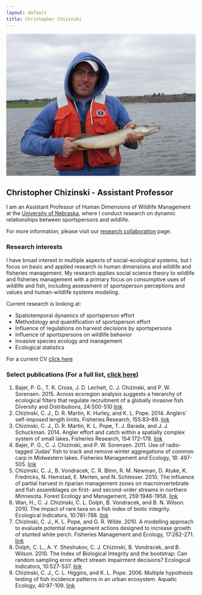 ```yaml
---
layout: default
title: Christopher Chizinski
--- 
```


![center](/assets/images/me.JPG)



## Christopher Chizinski - Assistant Professor

I am an Assistant Professor of Human Dimensions of Wildlife Management at the [University of Nebraska](http://snr.unl.edu), where I 
conduct research on dynamic relationships between sportspersons and wildlife. 

For more information, please visit our [research collaboration](http://fishhunt.unl.edu) page.

### Research interests
I have broad interest in multiple aspects of social-ecological systems, but  I focus on  basic and
applied research in human dimensions and wildlife and fisheries management. My research applies social science theory to wildlife and fisheries management with a primary focus on
consumptive uses of wildlife and fish, including assessment of sportsperson perceptions and values and human-wildlife systems modeling.

Current research is looking at:

 * Spatiotemporal dynamics of sportsperson effort 
 * Methodology and quantification of sportsperson effort 
 * Influence of regulations on harvest decisions by sportspersons
 * Influence of sportspersons on wildlife behavior
 * Invasive species ecology and management
 * Ecological statistics
 
  For a current CV [click here](figs/Chizinski-CV2.pdf)

### Select publications  (For a full list, [click here](http://publicationslist.org/chris.chizinski))
 1. Bajer, P. G., T. K. Cross, J. D. Lechelt, C. J. Chizinski, and P. W. Sorensen.  2015. Across ecoregion analysis suggests a hierarchy of ecological filters that regulate recruitment of a globally invasive fish. Diversity and Distributions, 24:500-510 [link](http://www.researchgate.net/profile/Przemyslaw_Bajer/publication/272476977_Across-ecoregion_analysis_suggests_a_hierarchy_of_ecological_filters_that_regulate_recruitment_of_a_globally_invasive_fish/links/54e4a86e0cf29865c334bdea.pdf)
 2. Chizinski, C. J., D. R. Martin, K. Hurley, and K. L. Pope. 2014. Anglers’ self-imposed length limits.  Fisheries Research, 155:83–89. [link](http://digitalcommons.unl.edu/ncfwrustaff/117/)
 3. Chizinski, C. J., D. R. Martin, K. L. Pope, T. J. Barada, and J. J. Schuckman.  2014. Angler effort and catch within a spatially complex system of small lakes.  Fisheries Research, 154:172–178. [link](http://digitalcommons.unl.edu/ncfwrustaff/115/)
 4. Bajer, P. G., C. J. Chizinski, and P. W. Sorensen.  2011.  Use of radio-tagged ‘Judas’ fish to track and remove winter aggregations of common carp in Midwestern lakes.  Fisheries Management and Ecology, 18: 497-505. [link](https://www.google.com/url?sa=t&rct=j&q=&esrc=s&source=web&cd=1&cad=rja&uact=8&ved=0CCkQFjAA&url=http%3A%2F%2Fwww.researchgate.net%2Fpublication%2F234838647_Using_the_Judas_technique_to_locate_and_remove_wintertime_aggregations_of_invasive_common_carp%2Ffile%2F79e4151014d5c948c1.pdf&ei=RFk8U-D_KtfJsQT0ioHgBw&usg=AFQjCNEo3qUaSF3UfJFkmk0RZ_kQDaYDgg&sig2=eXzRBXoGdN4e-JzzAI4xcg&bvm=bv.63934634,d.cWc)
 5. Chizinski, C. J., B. Vondracek, C. R. Blinn, R. M. Newman, D. Atuke, K. Fredricks, N. Hemstad, E. Merten, and N. Schlesser.  2010.  The influence of partial harvest in riparian management zones on macroinvertebrate and fish assemblages on first- and second-order streams in northern Minnesota.  Forest Ecology and Management, 259:1946-1958. [link](https://www.google.com/url?sa=t&rct=j&q=&esrc=s&source=web&cd=1&cad=rja&uact=8&ved=0CCkQFjAA&url=http%3A%2F%2Fmncoopunit.cfans.umn.edu%2Ffiles%2F2012%2F09%2FChizinski-et-al-2010-Forest-Ecology-and-Management.pdf&ei=g1k8U6fUMebhsASb84GYBg&usg=AFQjCNEjl9zugiL6nWZ9oWCfWxVs0KAyoA&sig2=nBmpj-QwMyiGFrDme-o_rA&bvm=bv.63934634,d.cWc)
 6. Wan, H., C. J. Chizinski, C. L. Dolph, B. Vondracek, and B. N. Wilson.  2010.  The impact of rare taxa on a fish index of biotic integrity.  Ecological Indicators, 10:781-788. [link](https://www.google.com/url?sa=t&rct=j&q=&esrc=s&source=web&cd=2&cad=rja&uact=8&ved=0CDMQFjAB&url=http%3A%2F%2Fwww.researchgate.net%2Fpublication%2F229311995_The_impact_of_rare_taxa_on_a_fish_index_of_biotic_integrity&ei=rVk8U6OrFYvUsASl1YCYCQ&usg=AFQjCNE_biaNnE6XVRiOIhCMaepFNygXrA&sig2=KxWtJ6iB_FyKde-xNwSclQ&bvm=bv.63934634,d.cWc)
 7. Chizinski, C. J., K. L. Pope, and G. R. Wilde.  2010.  A modelling approach to evaluate potential management actions designed to increase growth of stunted white perch.  Fisheries Management and Ecology, 17:262-271. [link](https://www.google.com/url?sa=t&rct=j&q=&esrc=s&source=web&cd=1&cad=rja&uact=8&ved=0CC0QFjAA&url=http%3A%2F%2Fdigitalcommons.unl.edu%2Fcgi%2Fviewcontent.cgi%3Farticle%3D1011%26context%3Dncfwrustaff&ei=2Fk8U76iO4LfsATYwoKADA&usg=AFQjCNHst6QXkwZuXkzOuno_8BWMCXYH3w&sig2=y1SwPsk0muo9UUBWYObZ4Q&bvm=bv.63934634,d.cWc)
 8. Dolph, C. L., A. Y. Sheshukov, C. J. Chizinski, B. Vondracek, and B. Wilson.  2010.  The Index of Biological Integrity and the bootstrap: Can random sampling error affect stream impairment decisions?  Ecological Indicators, 10:527-537. [link](https://www.google.com/url?sa=t&rct=j&q=&esrc=s&source=web&cd=1&cad=rja&uact=8&ved=0CCkQFjAA&url=http%3A%2F%2Fwww.sciencedirect.com%2Fscience%2Farticle%2Fpii%2FS1470160X09001587&ei=DFo8U-rTOOmrsQT1zIGgDg&usg=AFQjCNF_eYpJv1Q-bX14jsG-9InEDs2Geg&sig2=D0_kMGTUvLEtwLGNQ8k5EQ&bvm=bv.63934634,d.cWc)
 9. Chizinski, C. J., C. L. Higgins, and K. L. Pope.  2006.  Multiple hypothesis testing of fish incidence patterns in an urban ecosystem.  Aquatic Ecology, 40:97-109. [link](https://www.google.com/url?sa=t&rct=j&q=&esrc=s&source=web&cd=1&cad=rja&uact=8&ved=0CCkQFjAA&url=http%3A%2F%2Fdigitalcommons.unl.edu%2Fcgi%2Fviewcontent.cgi%3Farticle%3D1008%26context%3Dncfwrustaff&ei=WFo8U8HeCoqlsQTCuoHICw&usg=AFQjCNF8znTkO8_lACcscs_5XjRS8rIYpw&sig2=b6RstztzTk2vu1yXLy41CA&bvm=bv.63934634,d.cWc)

  
 

